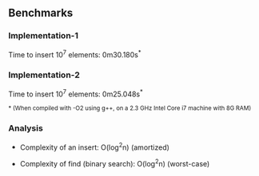 ## Benchmarks

### Implementation-1

Time to insert 10<sup>7</sup> elements: 0m30.180s<sup>*</sup>

### Implementation-2

Time to insert 10<sup>7</sup> elements: 0m25.048s<sup>*</sup>

<small>* (When compiled with -O2 using g++, on a 2.3 GHz Intel Core i7 machine with 8G RAM)</small>

### Analysis

* Complexity of an insert: O(log<sup>2</sup>n) (amortized)

* Complexity of find (binary search): O(log<sup>2</sup>n) (worst-case)
